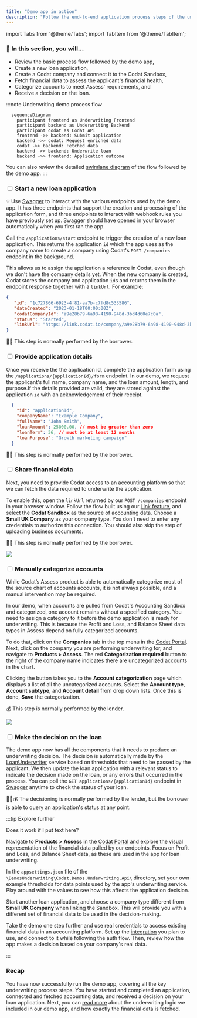 ```yaml
---
title: "Demo app in action"
description: "Follow the end-to-end application process steps of the underwriting demo app to start an application, analyze it, and make a decision on the loan request"
---
```

import Tabs from '@theme/Tabs';
import TabItem from '@theme/TabItem';

### 🚀 In this section, you will...
* Review the basic process flow followed by the demo app,
* Create a new loan application,
* Create a Codat company and connect it to the Codat Sandbox,
* Fetch financial data to assess the applicant's financial health, 
* Categorize accounts to meet Assess' requirements, and
* Receive a decision on the loan. 

:::note Underwriting demo process flow
``` mermaid
  sequenceDiagram
    participant frontend as Underwriting Frontend 
    participant backend as Underwriting Backend 
    participant codat as Codat API
    frontend ->> backend: Submit application
    backend ->> codat: Request enriched data
    codat ->> backend: Fetched data
    backend ->> backend: Underwrite loan
    backend ->> frontend: Application outcome
```  
You can also review the detailed [swimlane diagram](https://github.com/codatio/build-guide-underwriting-be#implementing-the-solution) of the flow followed by the demo app.
:::  

### <input type="checkbox" unchecked /> Start a new loan application  

💡 Use [Swagger](http://localhost:5069/swagger/index.html) to interact with the various endpoints used by the demo app. It has three endpoints that support the creation and processing of the application form, and three endpoints to interact with webhook rules you have previously set up. Swagger should have opened in your browser automatically when you first ran the app. 

Call the `/applications/start` endpoint to trigger the creation of a new loan application. This returns the application `id` which the app uses as the company name to create a company using Codat's `POST /companies` endpoint in the background. 

This allows us to assign the application a reference in Codat, even though we don't have the company details yet. When the new company is created, Codat stores the company and application `id`s and returns them in the endpoint response together with a `linkUrl`. For example:  

```json
{
   "id": "1c727866-6923-4f81-aa7b-c7fd8c533586",
   "dateCreated": "2023-01-18T00:00:00Z",
   "codatCompanyId": "a9e28b79-6a98-4190-948d-3bd4d60e7c0a",
   "status": "Started", 
   "linkUrl": "https://link.codat.io/company/a9e28b79-6a98-4190-948d-3bd4d60e7c0a"
}
```
🙏🏽 This step is normally performed by the borrower.

### <input type="checkbox" unchecked /> Provide application details  

Once you receive the the application id, complete the application form using the `/applications/{applicationId}/form` endpoint. In our demo, we request the applicant's full name, company name, and the loan amount, length, and purpose.If the details provided are valid, they are stored against the application `id` with an acknowledgement of their receipt. 

```json title="Example application form"
  {
    "id": "applicationId", 
    "companyName": "Example Company",
    "fullName": "John Smith",
    "loanAmount": 25000.00, // must be greater than zero 
    "loanTerm": 36, // must be at least 12 months
    "loanPurpose": "Growth marketing campaign"
  }
```
🙏🏽 This step is normally performed by the borrower.

### <input type="checkbox" unchecked /> Share financial data  

Next, you need to provide Codat access to an accounting platform so that we can fetch the data required to underwrite the application. 

To enable this, open the `linkUrl` returned by our `POST /companies` endpoint in your browser window. Follow the flow built using our [Link feature](/auth-flow/overview), and select the **Codat Sandbox** as the source of accounting data. Choose a **Small UK Company** as your company type. You don't need to enter any credentials to authorize this connection. You should also skip the step of uploading business documents. 

🙏🏽 This step is normally performed by the borrower.

![](/img/use-cases/underwriting/sandbox-credentials-modal.png)

### <input type="checkbox" unchecked /> Manually categorize accounts 

While Codat’s Assess product is able to automatically categorize most of the source chart of accounts accounts, it is not always possible, and a manual intervention may be required. 

In our demo, when accounts are pulled from Codat's Accounting Sandbox and categorized, one account remains without a specified category. You need to assign a category to it before the demo application is ready for underwriting. This is because the Profit and Loss, and Balance Sheet data types in Assess depend on fully categorized accounts.

To do that, click on the **Companies** tab in the top menu in the [Codat Portal](https://app.codat.io/). Next, click on the company you are performing underwriting for, and navigate to **Products > Assess**. The red **Categorization required** button to the right of the company name indicates there are uncategorized accounts in the chart. 

Clicking the button takes you to the **Account categorization** page which displays a list of all the uncategorized accounts. Select the **Account type**, **Account subtype**, and **Account detail** from drop down lists. Once this is done, **Save** the categorization. 

💰 This step is normally performed by the lender.

![](/img/use-cases/underwriting/0000-acct-categorization-modal-06-03-2023.png)

### <input type="checkbox" unchecked /> Make the decision on the loan 

The demo app now has all the components that it needs to produce an underwriting decision. The decision is automatically made by the 
[LoanUnderwriter](https://dev.azure.com/codat/Codat%20Spikes/_git/DemosUnderwriting?path=/Codat.Demos.Underwriting.Api/Services/LoanUnderwriter.cs&version=GBmain) service based on thresholds that need to be passed by the applicant. We then update the loan application with a relevant status to indicate the decision made on the loan, or any errors that occurred in the process. You can poll the `GET applications/{applicationId}` endpoint in [Swagger](http://localhost:5069/swagger/index.html) anytime to check the status of your loan. 

🙏🏽💰 The decisioning is normally performed by the lender, but the borrower is able to query an application's status at any point. 

:::tip Explore further

Does it work if I put text here?

<Tabs>
  <TabItem value="assess" label="Assess in the Portal">  

  Navigate to <b>Products > Assess</b> in the [Codat Portal](https://app.codat.io/) and explore the visual representation of the financial data pulled by our endpoints. Focus on Profit and Loss, and Balance Sheet data, as these are used in the app for loan underwriting. 

  </TabItem>
    <TabItem value="thresh" label="Thresholds">  

  In the `appsettings.json` file of the `\DemosUnderwriting\Codat.Demos.Underwriting.Api\` directory, set your own example thresholds for data points used by the app's underwriting service. Play around with the values to see how this affects the application decision.

  </TabItem>
  <TabItem value="comptype" label="Company types">  

  Start another loan application, and choose a company type different from <b>Small UK Company</b> when linking the Sandbox. This will provide you with a different set of financial data to be used in the decision-making. 

  </TabItem>
  <TabItem value="realco" label="Real company">  

  Take the demo one step further and use real credentials to access existing financial data in an accounting platform. Set up the [integration](/integrations/accounting/overview) you plan to use, and connect to it while following the auth flow. Then, review how the app makes a decision based on your company's real data. 

  </TabItem>
</Tabs>  
:::

### Recap

You have now successfully run the demo app, covering all the key underwriting process steps. You have started and completed an application, connected and fetched accounting data, and received a decision on your loan application. Next, you can [read more](/underwriting/uw-decision) about the underwriting logic we included in our demo app, and how exactly the financial data is fetched. 